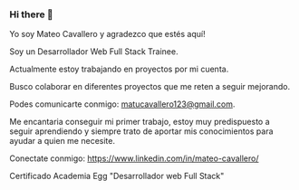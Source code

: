 ### Hi there 👋

Yo soy Mateo Cavallero y agradezco que estés aquí!

Soy un Desarrollador Web Full Stack Trainee.

Actualmente estoy trabajando en proyectos por mi cuenta.

Busco colaborar en diferentes proyectos que me reten a seguir mejorando.

Podes comunicarte conmigo: matucavallero123@gmail.com.

Me encantaria conseguir mi primer trabajo, estoy muy predispuesto a seguir aprendiendo y siempre trato de aportar mis conocimientos para ayudar a quien me necesite.

Conectate conmigo: https://www.linkedin.com/in/mateo-cavallero/

Certificado Academia Egg "Desarrollador web Full Stack"

<!--
**MateoCavallero/MateoCavallero** is a ✨ _special_ ✨ repository because its `README.md` (this file) appears on your GitHub profile.

Here are some ideas to get you started:

- 🔭 I’m currently working on ...
- 🌱 I’m currently learning ...
- 👯 I’m looking to collaborate on ...
- 🤔 I’m looking for help with ...
- 💬 Ask me about ...
- 📫 How to reach me: ...
- 😄 Pronouns: ...
- ⚡ Fun fact: ...
-->
